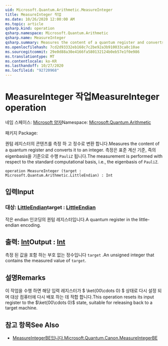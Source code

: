 ```yaml
---
uid: Microsoft.Quantum.Arithmetic.MeasureInteger
title: MeasureInteger 작업
ms.date: 10/26/2020 12:00:00 AM
ms.topic: article
qsharp.kind: operation
qsharp.namespace: Microsoft.Quantum.Arithmetic
qsharp.name: MeasureInteger
qsharp.summary: Measures the content of a quantum register and converts it to an integer. The measurement is performed with respect to the standard computational basis, i.e., the eigenbasis of `PauliZ`.
ms.openlocfilehash: 7cd2d93332eb168c7c2be92a3b910033ca8c10ae
ms.sourcegitcommit: 29e0d88a30e4166fa580132124b0eb57e1f0e986
ms.translationtype: MT
ms.contentlocale: ko-KR
ms.lasthandoff: 10/27/2020
ms.locfileid: "92720968"
---
```

# <a name="measureinteger-operation"></a><span data-ttu-id="8fef7-102">MeasureInteger 작업</span><span class="sxs-lookup"><span data-stu-id="8fef7-102">MeasureInteger operation</span></span>

<span data-ttu-id="8fef7-103">네임 스페이스: [Microsoft 양자](xref:Microsoft.Quantum.Arithmetic)</span><span class="sxs-lookup"><span data-stu-id="8fef7-103">Namespace: [Microsoft.Quantum.Arithmetic](xref:Microsoft.Quantum.Arithmetic)</span></span>

<span data-ttu-id="8fef7-104">패키지 [](https://nuget.org/packages/)</span><span class="sxs-lookup"><span data-stu-id="8fef7-104">Package: [](https://nuget.org/packages/)</span></span>


<span data-ttu-id="8fef7-105">퀀텀 레지스터의 콘텐츠를 측정 하 고 정수로 변환 합니다.</span><span class="sxs-lookup"><span data-stu-id="8fef7-105">Measures the content of a quantum register and converts it to an integer.</span></span> <span data-ttu-id="8fef7-106">측정은 표준 계산 기준, 즉의 eigenbasis을 기준으로 수행 `PauliZ` 됩니다.</span><span class="sxs-lookup"><span data-stu-id="8fef7-106">The measurement is performed with respect to the standard computational basis, i.e., the eigenbasis of `PauliZ`.</span></span>

```qsharp
operation MeasureInteger (target : Microsoft.Quantum.Arithmetic.LittleEndian) : Int
```


## <a name="input"></a><span data-ttu-id="8fef7-107">입력</span><span class="sxs-lookup"><span data-stu-id="8fef7-107">Input</span></span>

### <a name="target--littleendian"></a><span data-ttu-id="8fef7-108">대상: [LittleEndian](xref:Microsoft.Quantum.Arithmetic.LittleEndian)</span><span class="sxs-lookup"><span data-stu-id="8fef7-108">target : [LittleEndian](xref:Microsoft.Quantum.Arithmetic.LittleEndian)</span></span>

<span data-ttu-id="8fef7-109">작은 endian 인코딩의 퀀텀 레지스터입니다.</span><span class="sxs-lookup"><span data-stu-id="8fef7-109">A quantum register in the little-endian encoding.</span></span>



## <a name="output--int"></a><span data-ttu-id="8fef7-110">출력: [Int](xref:microsoft.quantum.lang-ref.int)</span><span class="sxs-lookup"><span data-stu-id="8fef7-110">Output : [Int](xref:microsoft.quantum.lang-ref.int)</span></span>

<span data-ttu-id="8fef7-111">측정 된 값을 포함 하는 부호 없는 정수입니다 `target` .</span><span class="sxs-lookup"><span data-stu-id="8fef7-111">An unsigned integer that contains the measured value of `target`.</span></span>

## <a name="remarks"></a><span data-ttu-id="8fef7-112">설명</span><span class="sxs-lookup"><span data-stu-id="8fef7-112">Remarks</span></span>

<span data-ttu-id="8fef7-113">이 작업을 수행 하면 해당 입력 레지스터가 $ \ket{00\cdots 0} $ 상태로 다시 설정 되며 대상 컴퓨터에 다시 배포 하는 데 적합 합니다.</span><span class="sxs-lookup"><span data-stu-id="8fef7-113">This operation resets its input register to the $\ket{00\cdots 0}$ state, suitable for releasing back to a target machine.</span></span>

## <a name="see-also"></a><span data-ttu-id="8fef7-114">참고 항목</span><span class="sxs-lookup"><span data-stu-id="8fef7-114">See Also</span></span>

- [<span data-ttu-id="8fef7-115">MeasureIntegerBE입니다.</span><span class="sxs-lookup"><span data-stu-id="8fef7-115">Microsoft.Quantum.Canon.MeasureIntegerBE</span></span>](xref:Microsoft.Quantum.Canon.MeasureIntegerBE)